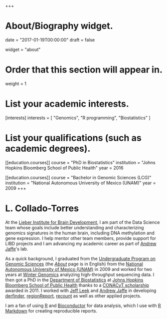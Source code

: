 +++
# About/Biography widget.

date = "2017-01-19T00:00:00"
draft = false

widget = "about"

# Order that this section will appear in.
weight = 1

# List your academic interests.
[interests]
  interests = [
    "Genomics",
    "R programming",
    "Biostatistics"
  ]

# List your qualifications (such as academic degrees).
[[education.courses]]
  course = "PhD in Biostatistics"
  institution = "Johns Hopkins Bloomberg School of Public Health"
  year = 2016

[[education.courses]]
  course = "Bachelor in Genomic Sciences (LCG)"
  institution = "National Autonomous University of Mexico (UNAM)"
  year = 2009 
+++

# L. Collado-Torres

At the [Lieber Institute for Brain Development](http://www.libd.org/), I am part of the Data Science team whose goals include better understanding and characterizing genomics signatures in the human brain, including DNA methylation and gene expression. I help mentor other team members, provide support for LIBD projects and I am advancing my academic career as part of [Andrew Jaffe](http://aejaffe.com/)'s lab.

As a quick background, I graduated from the [Undergraduate Program on Genomic Sciences](http://www.lcg.unam.mx/) (the [_About_](http://www.lcg.unam.mx/about) page is in English) from the [National Autonomous University of Mexico (UNAM)](http://unam.mx/) in 2009 and worked for two years at [Winter Genomics](http://wintergenomics.com/aboutus/) analyzing high-throughput sequencing data. I then got a PhD in the [Department of Biostatistics](http://www.jhsph.edu/departments/biostatistics/) at [Johns Hopkins Bloomberg School of Public Health](http://www.jhsph.edu/) thanks to a [CONACyT scholarship](http://www.conacyt.gob.mx/) awarded in 2011. I worked with [Jeff Leek](http://jtleek.com/) and [Andrew Jaffe](http://aejaffe.com/) in developing [derfinder](http://bioconductor.org/packages/derfinder), [regionReport](http://bioconductor.org/packages/regionReport), [recount](http://bioconductor.org/packages/recount) as well as other applied projects.

I am a fan of using [R](http://cran.r-project.org/) and [Bioconductor](http://www.bioconductor.org/) for data analysis, which I use with [R Markdown](http://rmarkdown.rstudio.com/) for creating reproducible reports.
